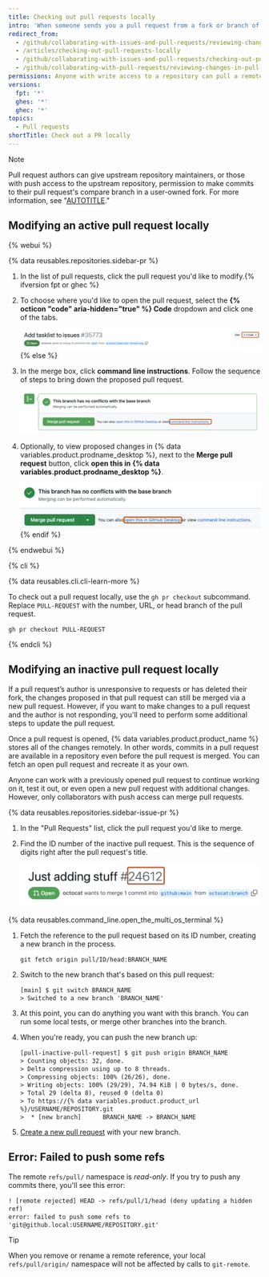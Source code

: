 ```yaml
---
title: Checking out pull requests locally
intro: 'When someone sends you a pull request from a fork or branch of your repository, you can merge it locally to resolve a merge conflict or to test and verify the changes before merging on {% data variables.product.product_name %}.'
redirect_from:
  - /github/collaborating-with-issues-and-pull-requests/reviewing-changes-in-pull-requests/checking-out-pull-requests-locally
  - /articles/checking-out-pull-requests-locally
  - /github/collaborating-with-issues-and-pull-requests/checking-out-pull-requests-locally
  - /github/collaborating-with-pull-requests/reviewing-changes-in-pull-requests/checking-out-pull-requests-locally
permissions: Anyone with write access to a repository can pull a remote pull request down locally.
versions:
  fpt: '*'
  ghes: '*'
  ghec: '*'
topics:
  - Pull requests
shortTitle: Check out a PR locally
---
```


> [!NOTE]
> Pull request authors can give upstream repository maintainers, or those with push access to the upstream repository, permission to make commits to their pull request's compare branch in a user-owned fork. For more information, see "[AUTOTITLE](/pull-requests/collaborating-with-pull-requests/working-with-forks/allowing-changes-to-a-pull-request-branch-created-from-a-fork)."

## Modifying an active pull request locally

{% webui %}

{% data reusables.repositories.sidebar-pr %}
1. In the list of pull requests, click the pull request you'd like to modify.{% ifversion fpt or ghec %}
1. To choose where you'd like to open the pull request, select the **{% octicon "code" aria-hidden="true" %} Code** dropdown and click one of the tabs.

   ![Screenshot of a pull request title. A button with an arrow indicating a dropdown menu, labeled "Code," is outlined in dark orange.](/assets/images/help/pull_requests/open-with-button.png){% else %}

1. In the merge box, click **command line instructions**. Follow the sequence of steps to bring down the proposed pull request.

   ![Screenshot of the merge box in a pull request. The link to access command line pull request instructions is outlined in dark orange.](/assets/images/help/pull_requests/pull-request-show-command-line-merge.png)

1. Optionally, to view proposed changes in {% data variables.product.prodname_desktop %}, next to the **Merge pull request** button, click **open this in {% data variables.product.prodname_desktop %}**.

   ![Screenshot of the "merge messages" section on a pull request page. A link, labeled "Open this in GitHub Desktop", is outlined in orange.](/assets/images/help/desktop/open-pr-in-desktop.png){% endif %}

{% endwebui %}

{% cli %}

{% data reusables.cli.cli-learn-more %}

To check out a pull request locally, use the `gh pr checkout` subcommand. Replace `PULL-REQUEST` with the number, URL, or head branch of the pull request.

```shell
gh pr checkout PULL-REQUEST
```

{% endcli %}

## Modifying an inactive pull request locally

If a pull request’s author is unresponsive to requests or has deleted their fork, the changes proposed in that pull request can still be merged via a new pull request. However, if you want to make changes to a pull request and the author is not responding, you'll need to perform some additional steps to update the pull request.

Once a pull request is opened, {% data variables.product.product_name %} stores all of the changes remotely. In other words, commits in a pull request are available in a repository even before the pull request is merged. You can fetch an open pull request and recreate it as your own.

Anyone can work with a previously opened pull request to continue working on it, test it out, or even open a new pull request with additional changes. However, only collaborators with push access can merge pull requests.

{% data reusables.repositories.sidebar-issue-pr %}
1. In the "Pull Requests" list, click the pull request you'd like to merge.
1. Find the ID number of the inactive pull request. This is the sequence of digits right after the pull request's title.

   ![Screenshot of the title of a pull request. The pull request's ID number is outlined in dark orange.](/assets/images/help/pull_requests/pull-request-id-number.png)

{% data reusables.command_line.open_the_multi_os_terminal %}
1. Fetch the reference to the pull request based on its ID number, creating a new branch in the process.

   ```shell
   git fetch origin pull/ID/head:BRANCH_NAME
   ```

1. Switch to the new branch that's based on this pull request:

   ```shell
   [main] $ git switch BRANCH_NAME
   > Switched to a new branch 'BRANCH_NAME'
   ```

1. At this point, you can do anything you want with this branch. You can run some local tests, or merge other branches into the branch.
1. When you're ready, you can push the new branch up:

   ```shell
   [pull-inactive-pull-request] $ git push origin BRANCH_NAME
   > Counting objects: 32, done.
   > Delta compression using up to 8 threads.
   > Compressing objects: 100% (26/26), done.
   > Writing objects: 100% (29/29), 74.94 KiB | 0 bytes/s, done.
   > Total 29 (delta 8), reused 0 (delta 0)
   > To https://{% data variables.product.product_url %}/USERNAME/REPOSITORY.git
   >  * [new branch]      BRANCH_NAME -> BRANCH_NAME
   ```

1. [Create a new pull request](/pull-requests/collaborating-with-pull-requests/proposing-changes-to-your-work-with-pull-requests/creating-a-pull-request) with your new branch.

## Error: Failed to push some refs

The remote `refs/pull/` namespace is _read-only_. If you try to push any commits there, you'll see this error:

```shell
! [remote rejected] HEAD -> refs/pull/1/head (deny updating a hidden ref)
error: failed to push some refs to 'git@github.local:USERNAME/REPOSITORY.git'
```

> [!TIP]
> When you remove or rename a remote reference, your local `refs/pull/origin/` namespace will not be affected by calls to `git-remote`.
